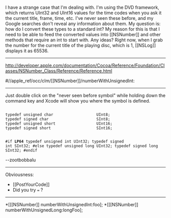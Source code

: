 I have a strange case that I'm dealing with. I'm using the DVD framework, which returns UInt32 and UInt16 values for the time codes when you ask it the current title, frame, time, etc. I've never seen these before, and my Google searches don't reveal any information about them. My question is: how do I convert these types to a standard int? My reason for this is that I need to be able to feed the converted values into [[NSNumber]] and other methods that require an int to start with. Any ideas? Right now, when I grab the number for the current title of the playing disc, which is 1, [[NSLog]]  displays it as 65536.

----
http://developer.apple.com/documentation/Cocoa/Reference/Foundation/Classes/NSNumber_Class/Reference/Reference.html

#//apple_ref/occ/clm/[[NSNumber]]/numberWithUnsignedInt:

----
Just double click on the "never seen before symbol" while holding down the command key and Xcode will show you where the symbol is defined. 

<code>
typedef unsigned char                   UInt8;
typedef signed char                     SInt8;
typedef unsigned short                  UInt16;
typedef signed short                    SInt16;

#if __LP64__
typedef unsigned int                    UInt32;
typedef signed int                      SInt32;
#else
typedef unsigned long                   UInt32;
typedef signed long                     SInt32;
#endif
</code>

--zootbobbalu

----
Obviousness:

* [[PostYourCode]]
* Did you try <code>=</code> ?


----

*[[[NSNumber]] numberWithUnsignedInt:foo];
*[[[NSNumber]] numberWithUnsignedLong:longFoo];